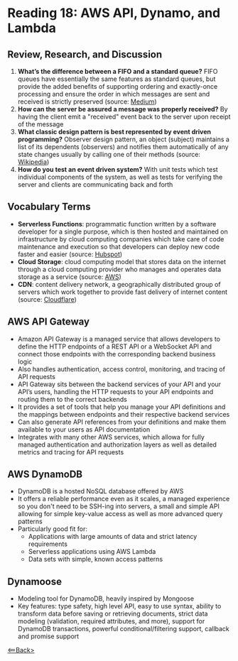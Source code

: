 # Reading 18: AWS API, Dynamo, and Lambda

## Review, Research, and Discussion

1. **What’s the difference between a FIFO and a standard queue?** FIFO queues have essentially the same features as standard queues, but provide the added benefits of supporting ordering and exactly-once processing and ensure the order in which messages are sent and received is strictly preserved (source: [Medium](https://medium.com/awesome-cloud/aws-difference-between-sqs-standard-and-fifo-first-in-first-out-queues-28d1ea5e153))
1. **How can the server be assured a message was properly received?** By having the client emit a "received" event back to the server upon receipt of the message
1. **What classic design pattern is best represented by event driven programming?** Observer design pattern, an object (subject) maintains a list of its dependents (observers) and notifies them automatically of any state changes usually by calling one of their methods (source: [Wikipedia](https://en.wikipedia.org/wiki/Observer_pattern))
1. **How do you test an event driven system?** With unit tests which test individual components of the system, as well as tests for verifying the server and clients are communicating back and forth

## Vocabulary Terms

- **Serverless Functions**: programmatic function written by a software developer for a single purpose, which is then hosted and maintained on infrastructure by cloud computing companies which take care of code maintenance and execution so that developers can deploy new code faster and easier (source: [Hubspot](https://blog.hubspot.com/website/serverless-functions))
- **Cloud Storage**: cloud computing model that stores data on the internet through a cloud computing provider who manages and operates data storage as a service (source: [AWS](https://aws.amazon.com/what-is-cloud-storage/))
- **CDN**: content delivery network, a geographically distributed group of servers which work together to provide fast delivery of internet content (source: [Cloudflare](https://www.cloudflare.com/learning/cdn/what-is-a-cdn/))

## AWS API Gateway

- Amazon API Gateway is a managed service that allows developers to define the HTTP endpoints of a REST API or a WebSocket API and connect those endpoints with the corresponding backend business logic
- Also handles authentication, access control, monitoring, and tracing of API requests
- API Gateway sits between the backend services of your API and your API’s users, handling the HTTP requests to your API endpoints and routing them to the correct backends
- It provides a set of tools that help you manage your API definitions and the mappings between endpoints and their respective backend services
- Can also generate API references from your definitions and make them available to your users as API documentation
- Integrates with many other AWS services, which allowa for fully managed authentication and authorization layers as well as detailed metrics and tracing for API requests

## AWS DynamoDB

- DynamoDB is a hosted NoSQL database offered by AWS
- It offers a reliable performance even as it scales, a managed experience so you don't need to be SSH-ing into servers, a small and simple API allowing for simple key-value access as well as more advanced query patterns
- Particularly good fit for:
  - Applications with large amounts of data and strict latency requirements
  - Serverless applications using AWS Lambda
  - Data sets with simple, known access patterns

## Dynamoose

- Modeling tool for DynamoDB, heavily inspired by Mongoose
- Key features: type safety, high level API, easy to use syntax, ability to transform data before saving or retrieving documents, strict data modeling (validation, required attributes, and more), support for DynamoDB transactions, powerful conditional/filtering support, callback and promise support

[<==Back>](../README.md)
